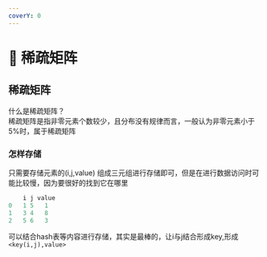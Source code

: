 ```yaml
---
coverY: 0
---
```


# 🥳 稀疏矩阵

## 稀疏矩阵

什么是稀疏矩阵？\
稀疏矩阵是指非零元素个数较少，且分布没有规律而言，一般认为非零元素小于5%时，属于稀疏矩阵

### 怎样存储

只需要存储元素的(i,j,value) 组成三元组进行存储即可，但是在进行数据访问时可能比较慢，因为要很好的找到它在哪里

```cpp
    i j value
0   1 5   1
1   3 4   8
2   5 6   3
```

可以结合hash表等内容进行存储，其实是最棒的，让i与j结合形成key,形成`<key(i,j),value>`
